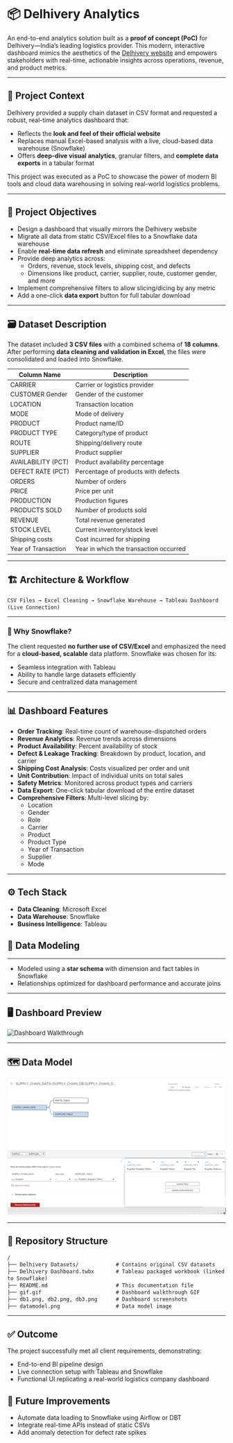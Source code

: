 # 📦 Delhivery Analytics

An end-to-end analytics solution built as a **proof of concept (PoC)** for Delhivery—India’s leading logistics provider. This modern, interactive dashboard mimics the aesthetics of the [Delhivery website](https://www.delhivery.com/) and empowers stakeholders with real-time, actionable insights across operations, revenue, and product metrics.

---

## 🧠 Project Context

Delhivery provided a supply chain dataset in CSV format and requested a robust, real-time analytics dashboard that:

- Reflects the **look and feel of their official website**
- Replaces manual Excel-based analysis with a live, cloud-based data warehouse (Snowflake)
- Offers **deep-dive visual analytics**, granular filters, and **complete data exports** in a tabular format

This project was executed as a PoC to showcase the power of modern BI tools and cloud data warehousing in solving real-world logistics problems.

---

## 🎯 Project Objectives

- Design a dashboard that visually mirrors the Delhivery website
- Migrate all data from static CSV/Excel files to a Snowflake data warehouse
- Enable **real-time data refresh** and eliminate spreadsheet dependency
- Provide deep analytics across:
  - Orders, revenue, stock levels, shipping cost, and defects
  - Dimensions like product, carrier, supplier, route, customer gender, and more
- Implement comprehensive filters to allow slicing/dicing by any metric
- Add a one-click **data export** button for full tabular download

---

## 🗃️ Dataset Description

The dataset included **3 CSV files** with a combined schema of **18 columns**. After performing **data cleaning and validation in Excel**, the files were consolidated and loaded into Snowflake.

| Column Name         | Description                            |
| ------------------- | -------------------------------------- |
| CARRIER             | Carrier or logistics provider          |
| CUSTOMER Gender     | Gender of the customer                 |
| LOCATION            | Transaction location                   |
| MODE                | Mode of delivery                       |
| PRODUCT             | Product name/ID                        |
| PRODUCT TYPE        | Category/type of product               |
| ROUTE               | Shipping/delivery route                |
| SUPPLIER            | Product supplier                       |
| AVAILABILITY (PCT)  | Product availability percentage        |
| DEFECT RATE (PCT)   | Percentage of products with defects    |
| ORDERS              | Number of orders                       |
| PRICE               | Price per unit                         |
| PRODUCTION          | Production figures                     |
| PRODUCTS SOLD       | Number of products sold                |
| REVENUE             | Total revenue generated                |
| STOCK LEVEL         | Current inventory/stock level          |
| Shipping costs      | Cost incurred for shipping             |
| Year of Transaction | Year in which the transaction occurred |

---

## 🏗️ Architecture & Workflow

```text
CSV Files → Excel Cleaning → Snowflake Warehouse → Tableau Dashboard (Live Connection)
```

---

### 🔄 Why Snowflake?

The client requested **no further use of CSV/Excel** and emphasized the need for a **cloud-based, scalable** data platform. Snowflake was chosen for its:

- Seamless integration with Tableau
- Ability to handle large datasets efficiently
- Secure and centralized data management

---

## 📊 Dashboard Features

- **Order Tracking**: Real-time count of warehouse-dispatched orders
- **Revenue Analytics**: Revenue trends across dimensions
- **Product Availability**: Percent availability of stock
- **Defect & Leakage Tracking**: Breakdown by product, location, and carrier
- **Shipping Cost Analysis**: Costs visualized per order and unit
- **Unit Contribution**: Impact of individual units on total sales
- **Safety Metrics**: Monitored across product types and carriers
- **Data Export**: One-click tabular download of the entire dataset
- **Comprehensive Filters**: Multi-level slicing by:
  - Location
  - Gender
  - Role
  - Carrier
  - Product
  - Product Type
  - Year of Transaction
  - Supplier
  - Mode

---

## ⚙️ Tech Stack

- **Data Cleaning**: Microsoft Excel
- **Data Warehouse**: Snowflake
- **Business Intelligence**: Tableau

## 🧱 Data Modeling

---

- Modeled using a **star schema** with dimension and fact tables in Snowflake
- Relationships optimized for dashboard performance and accurate joins

---

## 🖥️ Dashboard Preview

![Dashboard Walkthrough](gif.gif)

---

## 🗺️ Data Model

![Data Model](DataModel.png)

---

## 📁 Repository Structure

```text
/
├── Delhivery Datasets/            # Contains original CSV datasets
├── Delhivery Dashboard.twbx       # Tableau packaged workbook (linked to Snowflake)
├── README.md                      # This documentation file
├── gif.gif                        # Dashboard walkthrough GIF
├── db1.png, db2.png, db3.png      # Dashboard screenshots
├── datamodel.png                  # Data model image

```

---

## ✅ Outcome

The project successfully met all client requirements, demonstrating:

- End-to-end BI pipeline design
- Live connection setup with Tableau and Snowflake
- Functional UI replicating a real-world logistics company dashboard

## 🚀 Future Improvements

- Automate data loading to Snowflake using Airflow or DBT
- Integrate real-time APIs instead of static CSVs
- Add anomaly detection for defect rate spikes
